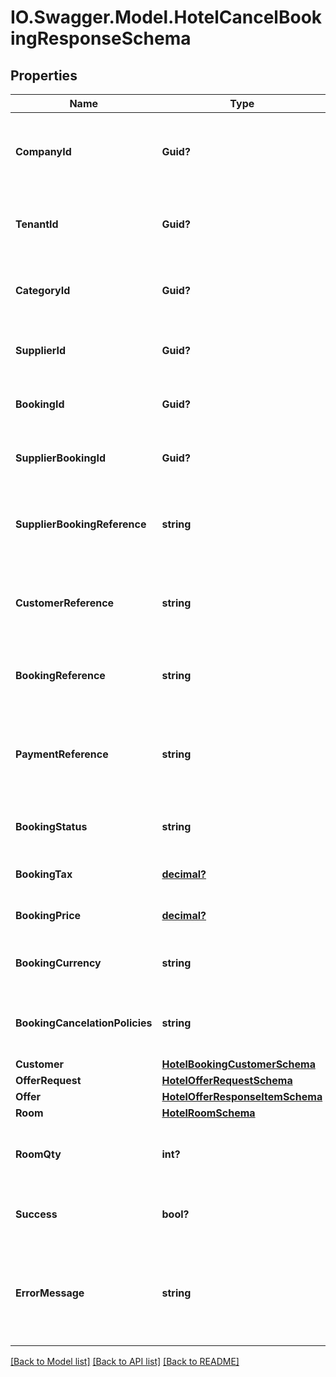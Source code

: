 # IO.Swagger.Model.HotelCancelBookingResponseSchema
## Properties

Name | Type | Description | Notes
------------ | ------------- | ------------- | -------------
**CompanyId** | **Guid?** | Identifier for the company associated with the booking. | [optional] 
**TenantId** | **Guid?** | Identifier for the tenant associated with the booking. | [optional] 
**CategoryId** | **Guid?** | Identifier for the category of the booking. | [optional] 
**SupplierId** | **Guid?** | Identifier for the supplier of the booking. | [optional] 
**BookingId** | **Guid?** | Unique identifier for the booking. | [optional] 
**SupplierBookingId** | **Guid?** | Supplier’s identifier for the booking. | [optional] 
**SupplierBookingReference** | **string** | Reference number provided by the supplier for the booking. | [optional] 
**CustomerReference** | **string** | Customer reference number associated with the booking. | [optional] 
**BookingReference** | **string** | Internal reference number for the booking. | [optional] 
**PaymentReference** | **string** | Reference number for the payment associated with the booking. | [optional] 
**BookingStatus** | **string** | Current status of the booking. | [optional] 
**BookingTax** | [**decimal?**](BigDecimal.md) | Tax applied to the booking. | [optional] 
**BookingPrice** | [**decimal?**](BigDecimal.md) | Total price of the booking. | [optional] 
**BookingCurrency** | **string** | Currency used for the booking pricing. | [optional] 
**BookingCancelationPolicies** | **string** | Cancellation policies applicable to the booking. | [optional] 
**Customer** | [**HotelBookingCustomerSchema**](HotelBookingCustomerSchema.md) |  | [optional] 
**OfferRequest** | [**HotelOfferRequestSchema**](HotelOfferRequestSchema.md) |  | [optional] 
**Offer** | [**HotelOfferResponseItemSchema**](HotelOfferResponseItemSchema.md) |  | [optional] 
**Room** | [**HotelRoomSchema**](HotelRoomSchema.md) |  | [optional] 
**RoomQty** | **int?** | Number of rooms of this type being booked. | [optional] 
**Success** | **bool?** | Indicates if the booking was successful. | [optional] 
**ErrorMessage** | **string** | Provides details on any error that occurred during the booking process. | [optional] 

[[Back to Model list]](../README.md#documentation-for-models) [[Back to API list]](../README.md#documentation-for-api-endpoints) [[Back to README]](../README.md)

